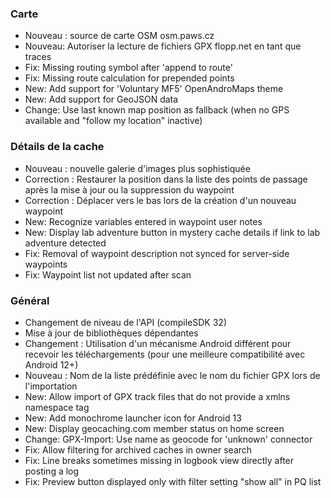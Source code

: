 ### Carte
- Nouveau : source de carte OSM osm.paws.cz
- Nouveau: Autoriser la lecture de fichiers GPX flopp.net en tant que traces
- Fix: Missing routing symbol after 'append to route'
- Fix: Missing route calculation for prepended points
- New: Add support for 'Voluntary MF5' OpenAndroMaps theme
- New: Add support for GeoJSON data
- Change: Use last known map position as fallback (when no GPS available and "follow my location" inactive)

### Détails de la cache
- Nouveau : nouvelle galerie d'images plus sophistiquée
- Correction : Restaurer la position dans la liste des points de passage après la mise à jour ou la suppression du waypoint
- Correction : Déplacer vers le bas lors de la création d'un nouveau waypoint
- New: Recognize variables entered in waypoint user notes
- New: Display lab adventure button in mystery cache details if link to lab adventure detected
- Fix: Removal of waypoint description not synced for server-side waypoints
- Fix: Waypoint list not updated after scan

### Général
- Changement de niveau de l'API (compileSDK 32)
- Mise à jour de bibliothèques dépendantes
- Changement : Utilisation d'un mécanisme Android différent pour recevoir les téléchargements (pour une meilleure compatibilité avec Android 12+)
- Nouveau : Nom de la liste prédéfinie avec le nom du fichier GPX lors de l'importation
- New: Allow import of GPX track files that do not provide a xmlns namespace tag
- New: Add monochrome launcher icon for Android 13
- New: Display geocaching.com member status on home screen
- Change: GPX-Import: Use name as geocode for 'unknown' connector
- Fix: Allow filtering for archived caches in owner search
- Fix: Line breaks sometimes missing in logbook view directly after posting a log
- Fix: Preview button displayed only with filter setting "show all" in PQ list
